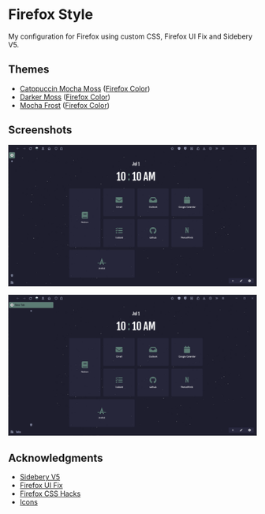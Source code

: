 # Firefox Style

My configuration for Firefox using custom CSS, Firefox UI Fix and Sidebery V5.

## Themes
* [Catppuccin Mocha Moss](https://addons.mozilla.org/en-US/firefox/addon/catppuccin-mocha-moss/)
([Firefox Color](https://color.firefox.com/?theme=XQAAAAI0BAAAAAAAAABBqYhm849SCicxcUcPX38oKRicm6da8pFtMcajvXaAE3RJ0F_F447xQs-L1kFlGgDKq4IIvWciiy4upusW7OvXIRinrLrwLvjXB37kvhN5ElayHo02fx3o8R31Fdy2_QXbunBJ58-zR2W57TMciEyiphJg_HHbx8ZqAxxJQxrDhtoVVgV5ZT_7HLEwSCyw7ea1ekuBlM156BT1WrMtHoZtzECbad7tyvs4YKF6u7924m1JpHXMojJyz62ruV3QTNOFIO87cnUTQEdY-l88mpVhs5ekFxxDDVbuR6kqd4O06bu1xt4UU5hW4n4SikM-Izp8IrL5lv9bkA6w9mOUwpCSHYZYUttVc2Cz_DyqigFrQtuznjRQCk6Ncdn-0uTfJMRc6z9ibZd6ZCI8dr-lk8aSZy5ipU7Ep0YWtIqUDMAHZUi1yiy-FbGNVuM-CbIzWeOVf9Zs6AyLGbmP2FjExNM5t0BNHYhVh_AUuf0v4C9UebGKE_BCKHlaQlmfP2GZDzZ8cwQX63FUFLsJD1cSwczcjy2Ko0KmkooHzSAo0avFhZcOfJ5__PcE4g))
* [Darker Moss](https://addons.mozilla.org/en-US/firefox/addon/darker-mocha-moss/)
([Firefox Color](https://color.firefox.com/?theme=XQAAAAIyBAAAAAAAAABBqYhm849SCicxcUcPX38oKRicm6da8pFtMcQD6nrI6zG-THbRTVUNghfDSoLX0RpXa59F0x7DVjY5ENtMXJ5cEoaqieHO6VQc155lFR8J3rgcGVw0M1tIgJCOfQwjzhFlH0tFkJA2vd4ck9Rq-2gZvt3fsqUmH70wPmV9mPzp5Cs_ap7fq_IbHUO7FQsngpfqJiqDVcNZDFYq9upb_erYdSvMrx3yxloRfDdU5fO2BilHmf2d2jMbQk8KEYnZ_yjCjMd5QA8p4CoZ-MAzBsSBfJh-WFyPIRnaZU_9S4fuig5_tar7xGXxrD4r61rS9VpVUvTzwi2W7n01ZN1aN43KZs99ZeGSalI5bjtrp3oEdXFtMSCXBAzPU_IArvwPAmJD5_y9VcL-bIxGi8Anoqd_jRT9aMQ3GvuJIuNd3DoCz8l675PpimSsNb3BsUOKkOqwxkj1yyCeL6Ww3yOCU8-Cm3bFIU10SlS2Cses2gsKmgj4yVHptIDAUNj62zNmCSiw0S79W0PZj5TrvdBDqdzp256x__5l828qSLJSgEER73Zy3TsEE__G26kB))
* [Mocha Frost](https://addons.mozilla.org/en-US/firefox/addon/mocha-frost/)
([Firefox Color](https://color.firefox.com/?theme=XQAAAAJGBAAAAAAAAABBqYhm849SCicxcUcPX38oKRicm6da8pFtMcajvXaAE3RJ0F_F447xQs9nQOVlAOH8y14jzqiEJEa_gfogSsTLJWw5X1xqE_0NdnqCqKKVr5HkSv2IbDY2_4JkOIjjgVISOKOdDvQmoHqhRQXyaJH5Lu61lONvpfBTerizg17mf4RgCVpcGc2LCJkp-6OUonB8f9eSNGcPHGdsjv9ZqkOcKo9RPpfShO_4_UDpsH-M5FWO0_QsZ-TVsEB8bPW_5_L1-5P7kEhknJs7TeLJl1l9b1MVXQjzjirTKbyB34vr2-iFU-iS8Wy28HPdC7c58MTARkS05_yb-H6Cfc5pbZquu9MHV7PvEuJ7NEjzOlQiVPMZDvkRBimWWFLiTCZ4x3ub4-S-HYCMbOkqPCIwx_Dhyv0aI9JaNWbjgKyGfq09Lggg0xS4qGB5XUtjnBZSoOXT2AmpnXJ3etH70UkTfzSh4R98SfP_ZKU57vEIFkT51YP-HzMm7n_TJrjzTqK_dZ2uVrpuhe7N3LXPkOuWyzCqHnxT6O_U0wTrMJ0_saW7x98CLu3p_5voCUA))

## Screenshots
![Expanded Vertical Tabs](/img/collapsed.png)

![Collapsed Vertical Tabs](/img/expanded.png)

## Acknowledgments
* [Sidebery V5](https://github.com/mbnuqw/sidebery/releases)
* [Firefox UI Fix](https://github.com/black7375/Firefox-UI-Fix)
* [Firefox CSS Hacks](https://github.com/MrOtherGuy/firefox-csshacks)
* [Icons](https://www.iconfinder.com/remix-icon)